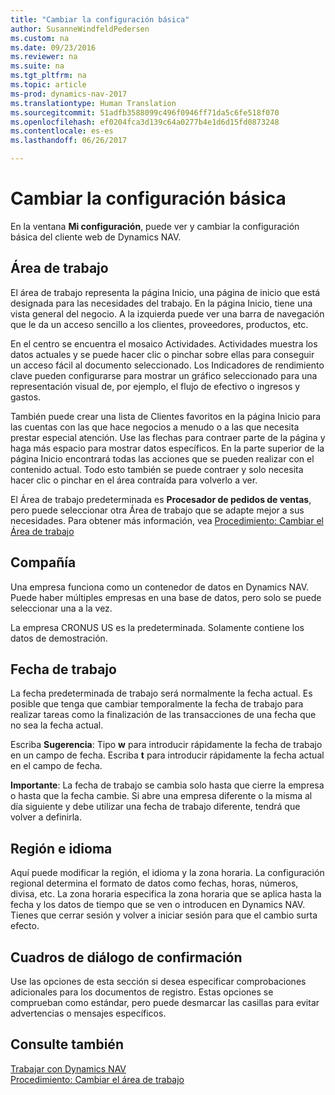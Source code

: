 ```yaml
---
title: "Cambiar la configuración básica"
author: SusanneWindfeldPedersen
ms.custom: na
ms.date: 09/23/2016
ms.reviewer: na
ms.suite: na
ms.tgt_pltfrm: na
ms.topic: article
ms-prod: dynamics-nav-2017
ms.translationtype: Human Translation
ms.sourcegitcommit: 51adfb3588099c496f0946ff71da5c6fe518f070
ms.openlocfilehash: ef0204fca3d139c64a0277b4e1d6d15fd0873248
ms.contentlocale: es-es
ms.lasthandoff: 06/26/2017

---
```


# <a name="changing-basic-settings"></a>Cambiar la configuración básica
En la ventana **Mi configuración**, puede ver y cambiar la configuración básica del cliente web de Dynamics NAV.  

## <a name="role-center"></a>Área de trabajo
El área de trabajo representa la página Inicio, una página de inicio que está designada para las necesidades del trabajo. En la página Inicio, tiene una vista general del negocio. A la izquierda puede ver una barra de navegación que le da un acceso sencillo a los clientes, proveedores, productos, etc.

En el centro se encuentra el mosaico Actividades. Actividades muestra los datos actuales y se puede hacer clic o pinchar sobre ellas para conseguir un acceso fácil al documento seleccionado. Los Indicadores de rendimiento clave pueden configurarse para mostrar un gráfico seleccionado para una representación visual de, por ejemplo, el flujo de efectivo o ingresos y gastos.

También puede crear una lista de Clientes favoritos en la página Inicio para las cuentas con las que hace negocios a menudo o a las que necesita prestar especial atención. Use las flechas para contraer parte de la página y haga más espacio para mostrar datos específicos. En la parte superior de la página Inicio encontrará todas las acciones que se pueden realizar con el contenido actual. Todo esto también se puede contraer y solo necesita hacer clic o pinchar en el área contraída para volverlo a ver.

El Área de trabajo predeterminada es **Procesador de pedidos de ventas**, pero puede seleccionar otra Área de trabajo que se adapte mejor a sus necesidades. Para obtener más información, vea [Procedimiento: Cambiar el Área de trabajo](ui-change-role.md)

## <a name="company"></a>Compañía
Una empresa funciona como un contenedor de datos en Dynamics NAV. Puede haber múltiples empresas en una base de datos, pero solo se puede seleccionar una a la vez.

La empresa CRONUS US es la predeterminada. Solamente contiene los datos de demostración.   

## <a name="work-date"></a>Fecha de trabajo
La fecha predeterminada de trabajo será normalmente la fecha actual. Es posible que tenga que cambiar temporalmente la fecha de trabajo para realizar tareas como la finalización de las transacciones de una fecha que no sea la fecha actual.

Escriba **Sugerencia**: Tipo **w** para introducir rápidamente la fecha de trabajo en un campo de fecha. Escriba **t** para introducir rápidamente la fecha actual en el campo de fecha.

**Importante**: La fecha de trabajo se cambia solo hasta que cierre la empresa o hasta que la fecha cambie. Si abre una empresa diferente o la misma al día siguiente y debe utilizar una fecha de trabajo diferente, tendrá que volver a definirla.

## <a name="region-and-language"></a>Región e idioma
Aquí puede modificar la región, el idioma y la zona horaria. La configuración regional determina el formato de datos como fechas, horas, números, divisa, etc. La zona horaria especifica la zona horaria que se aplica hasta la fecha y los datos de tiempo que se ven o introducen en Dynamics NAV. Tienes que cerrar sesión y volver a iniciar sesión para que el cambio surta efecto.

## <a name="confirmation-dialogs"></a>Cuadros de diálogo de confirmación
Use las opciones de esta sección si desea especificar comprobaciones adicionales para los documentos de registro. Estas opciones se comprueban como estándar, pero puede desmarcar las casillas para evitar advertencias o mensajes específicos.

## <a name="see-also"></a>Consulte también
[Trabajar con Dynamics NAV](ui-work-product.md)  
[Procedimiento: Cambiar el área de trabajo](ui-change-role.md)  

